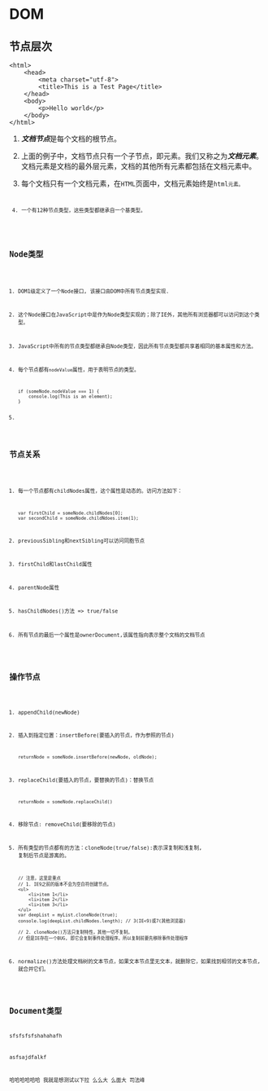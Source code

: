 # DOM

## 节点层次 

```
<html>
    <head>
        <meta charset="utf-8">
        <title>This is a Test Page</title>
    </head>
    <body>
        <p>Hello world</p>
    </body>
</html>
```

1. ***文档节点***是每个文档的根节点。

2. 上面的例子中，文档节点只有一个子节点，即<code><html></code>元素。我们又称之为***文档元素***。文档元素是文档的最外层元素，文档的其他所有元素都包括在文档元素中。

3. 每个文档只有一个文档元素，在<code>HTML</code>页面中，文档元素始终是<code>html<code>元素。
    
4. 一个有12种节点类型，这些类型都继承自一个基类型。

## Node类型	

1. DOM1级定义了一个Node接口, 该接口由DOM中所有节点类型实现.

2. 这个Node接口在JavaScript中是作为Node类型实现的；除了IE外，其他所有浏览器都可以访问到这个类型。

3. JavaScript中所有的节点类型都继承自Node类型，因此所有节点类型都共享着相同的基本属性和方法。

4. 每个节点都有<code>nodeValue</code>属性，用于表明节点的类型。

    ```
    if (someNode.nodeValue === 1) {
        console.log(This is an element);
    }
    ```

5. 

## 节点关系

1. 每一个节点都有childNodes属性，这个属性是动态的。访问方法如下：

    ``` 
    var firstChild = someNode.childNodes[0];
    var secondChild = someNode.childNdoes.item(1);
    ```

2. previousSibling和nextSibling可以访问同胞节点

3. firstChild和lastChild属性

4. parentNode属性

5. hasChildNodes()方法 => true/false

6. 所有节点的最后一个属性是ownerDocument,该属性指向表示整个文档的文档节点

## 操作节点

1. appendChild(newNode)

2. 插入到指定位置：insertBefore(要插入的节点，作为参照的节点)

    ``` 
    returnNode = someNode.insertBefore(newNode, oldNode);
    ```

3. replaceChild(要插入的节点，要替换的节点)：替换节点

    ``` 
    returnNode = someNode.replaceChild()
    ```

4. 移除节点: removeChild(要移除的节点)

5. 所有类型的节点都有的方法：cloneNode(true/false):表示深复制和浅复制,  复制后节点是游离的。

    ```
    // 注意，这里是重点
    // 1. IE9之前的版本不会为空白符创建节点。
    <ul>
        <li>item 1</li>
        <li>item 2</li>
        <li>item 3</li>
    </ul>
    var deepList = myList.cloneNode(true);
    console.log(deepList.childNodes.length); // 3(IE<9)或7(其他浏览器)

    // 2. cloneNode()方法只复制特性，其他一切不复制。
    // 但是IE存在一个BUG, 即它会复制事件处理程序。所以复制前要先移除事件处理程序
    ```
	
6. normalize()方法处理文档树的文本节点，如果文本节点里无文本，就删除它，如果找到相邻的文本节点,就合并它们。


## Document类型


sfsfsfsfshahahafh

asfsajdfalkf



哈哈哈哈哈哈  我就是想测试以下拉  么么大
 么面大 司法峰

